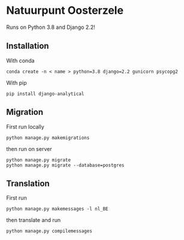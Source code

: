 # Natuurpunt Oosterzele

Runs on Python 3.8 and Django 2.2!


## Installation

With conda

```
conda create -n < name > python=3.8 django=2.2 gunicorn psycopg2
```

With pip

```
pip install django-analytical
```


## Migration

First run locally

```
python manage.py makemigrations
```

then run on server

```
python manage.py migrate
python manage.py migrate --database=postgres
```


## Translation

First run

```
python manage.py makemessages -l nl_BE
```

then translate and run

```
python manage.py compilemessages
```
